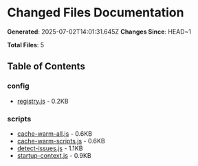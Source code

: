 # Changed Files Documentation

**Generated**: 2025-07-02T14:01:31.645Z
**Changes Since**: HEAD~1

**Total Files**: 5

## Table of Contents

### config

- [registry.js](./registry.md) - 0.2KB

### scripts

- [cache-warm-all.js](./cache-warm-all.md) - 0.6KB
- [cache-warm-scripts.js](./cache-warm-scripts.md) - 0.6KB
- [detect-issues.js](./detect-issues.md) - 1.1KB
- [startup-context.js](./startup-context.md) - 0.9KB

